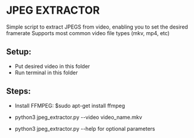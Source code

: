 # JPEG EXTRACTOR
Simple script to extract JPEGS from video, enabling you to set the desired framerate
Supports most common video file types (mkv, mp4, etc)

## Setup:
- Put desired video in this folder
- Run terminal in this folder

## Steps:
- Install FFMPEG: $sudo apt-get install ffmpeg
- python3 jpeg_extractor.py --video video_name.mkv

- python3 jpeg_extractor.py --help for optional parameters

